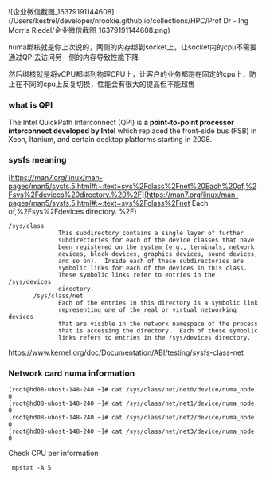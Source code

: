 



![企业微信截图_16379191144608](/Users/kestrel/developer/nrookie.github.io/collections/HPC/Prof Dr - Ing Morris Riedel/企业微信截图_16379191144608.png)







numa绑核就是你上次说的，两侧的内存绑到socket上，让socket内的cpu不需要通过QPI去访问另一侧的内存导致性能下降


然后绑核就是将vCPU都绑到物理CPU上，让客户的业务都跑在固定的cpu上，防止在不同的cpu上反复切换，性能会有很大的提高但不能超售

### what is QPI



The Intel QuickPath Interconnect (QPI) is **a point-to-point processor interconnect developed by Intel** which replaced the front-side bus (FSB) in Xeon, Itanium, and certain desktop platforms starting in 2008.













### sysfs meaning

[https://man7.org/linux/man-pages/man5/sysfs.5.html#:~:text=sys%2Fclass%2Fnet%20Each%20of,%2Fsys%2Fdevices%20directory.%20%2F](https://man7.org/linux/man-pages/man5/sysfs.5.html#:~:text=sys%2Fclass%2Fnet Each of,%2Fsys%2Fdevices directory. %2F)



```
/sys/class
              This subdirectory contains a single layer of further
              subdirectories for each of the device classes that have
              been registered on the system (e.g., terminals, network
              devices, block devices, graphics devices, sound devices,
              and so on).  Inside each of these subdirectories are
              symbolic links for each of the devices in this class.
              These symbolic links refer to entries in the /sys/devices
              directory.
       /sys/class/net
              Each of the entries in this directory is a symbolic link
              representing one of the real or virtual networking devices
              that are visible in the network namespace of the process
              that is accessing the directory.  Each of these symbolic
              links refers to entries in the /sys/devices directory.
```



https://www.kernel.org/doc/Documentation/ABI/testing/sysfs-class-net



### Network card numa information

``` shell
[root@hd08-uhost-148-240 ~]# cat /sys/class/net/net0/device/numa_node
0
[root@hd08-uhost-148-240 ~]# cat /sys/class/net/net1/device/numa_node
0
[root@hd08-uhost-148-240 ~]# cat /sys/class/net/net2/device/numa_node
0
[root@hd08-uhost-148-240 ~]# cat /sys/class/net/net3/device/numa_node
0
```









Check CPU per information

``` shell
 mpstat -A 5
```

